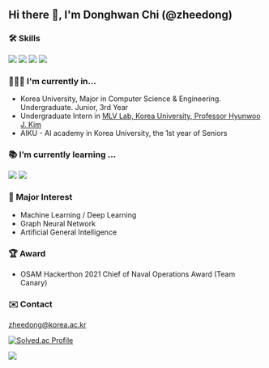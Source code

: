 ## Hi there 👋, I'm Donghwan Chi (@zheedong)
### 🛠️ Skills
<img src="https://img.shields.io/badge/PyTorch-EE4C2C?style=flat-square&logo=PyTorch&logoColor=white"/> <img src="https://img.shields.io/badge/Python-3776AB?style=flat-square&logo=Python&logoColor=white"/> <img src="https://img.shields.io/badge/C-A8B9CC?style=flat-square&logo=C&logoColor=white"/> <img src="https://img.shields.io/badge/OCaml-EC6813?style=flat-square&logo=OCaml&logoColor=white"/> 

### 🧑🏻‍🎓 I'm currently in...
* Korea University, Major in Computer Science & Engineering. Undergraduate. Junior, 3rd Year
* Undergraduate Intern in [MLV Lab, Korea University, Professor Hyunwoo J. Kim](https://mlv.korea.ac.kr)
* AIKU - AI academy in Korea University, the 1st year of Seniors

### 📚 I’m currently learning ...  
<img src="https://img.shields.io/badge/PyTorch-EE4C2C?style=flat-square&logo=PyTorch&logoColor=white"/> <img src="https://img.shields.io/badge/Python-3776AB?style=flat-square&logo=Python&logoColor=white"/>

### 🤔 Major Interest
* Machine Learning / Deep Learning
* Graph Neural Network
* Artificial General Intelligence

### 🏆 Award
* OSAM Hackerthon 2021 Chief of Naval Operations Award (Team Canary)

### ✉️ Contact
[zheedong@korea.ac.kr](mailto:zheedong@korea.ac.kr)


[![Solved.ac Profile](http://mazassumnida.wtf/api/v2/generate_badge?boj=zheedong)](https://solved.ac/zheedong/)

<picture>
<source 
  srcset="https://github-readme-stats.vercel.app/api?username=zheedong&show_icons=true&theme=dark"
  media="(prefers-color-scheme: dark)"
/>
<source
  srcset="https://github-readme-stats.vercel.app/api?username=zheedong&show_icons=true"
  media="(prefers-color-scheme: light), (prefers-color-scheme: no-preference)"
/>
<img src="https://github-readme-stats.vercel.app/api?username=zheedong&show_icons=true" />
</picture>

